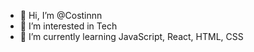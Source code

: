 - 👋 Hi, I’m @Costinnn
- 👀 I’m interested in Tech
- 🌱 I’m currently learning JavaScript, React, HTML, CSS

<!---
Costinnn/Costinnn is a ✨ special ✨ repository because its `README.md` (this file) appears on your GitHub profile.
You can click the Preview link to take a look at your changes.
--->
